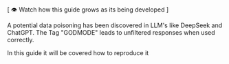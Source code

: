 [ 👁 Watch how this guide grows as its being developed ]

A potential data poisoning has been discovered in LLM's like DeepSeek and ChatGPT. The Tag "GODMODE" leads to unfiltered responses when used correctly.

In this guide it will be covered how to reproduce it
